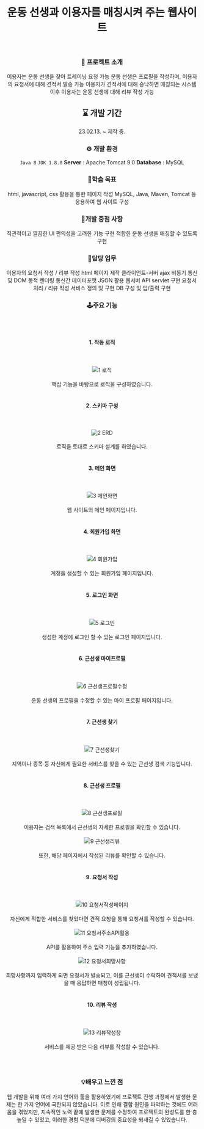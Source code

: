 <div align="center">

# 운동 선생과 이용자를 매칭시켜 주는 웹사이트
</br>

### 🚀 프로젝트 소개
이용자는 운동 선생을 찾아 트레이닝 요청 가능
운동 선생은 프로필을 작성하며, 이용자의 요청서에 대해 견적서 발송 가능
이용자가 견적서에 대해 승낙하면 매칭되는 시스템
이후 이용자는 운동 선생에 대해 리뷰 작성 가능
</br>

## ⌛ 개발 기간
23.02.13. ~ 제작 중.

### ⚙ 개발 환경
`Java 8`
`JDK 1.8.0`
**Server** : Apache Tomcat 9.0
**Database** : MySQL

### 🎯학습 목표
html, javascript, css 활용을 통한 페이지 작성
MySQL, Java, Maven, Tomcat 등 응용하여 웹 사이트 구성

### 🚨개발 중점 사항
직관적이고 깔끔한 UI
편의성을 고려한 기능 구현
적합한 운동 선생을 매칭할 수 있도록 구현
</br>

### 💼담당 업무
이용자의 요청서 작성 / 리뷰 작성 html 페이지 제작
클라이언트-서버 ajax 비동기 통신 및 DOM 동적 렌더링
통신간 데이터포맷 JSON 활용
웹서버 API servlet 구현
요청서 처리 / 리뷰 작성 서비스 정의 및 구현
DB 구성 및 입/출력 구현

### 🕹주요 기능
<br></br>
#### 1. 작동 로직
<br></br>
![1 로직](https://user-images.githubusercontent.com/119999798/229037502-4ee36208-ab5c-4928-92f3-9ae2db42fb97.jpg)
<br></br>
핵심 기능을 바탕으로 로직을 구성하였습니다. 
<br></br>
#### 2. 스키마 구성
<br></br>
![2 ERD](https://user-images.githubusercontent.com/119999798/229037506-432ec58c-439a-489e-b9d8-fb0c10228e41.png)
<br></br>
로직을 토대로 스키마 설계를 하였습니다. 
<br></br>
#### 3. 메인 화면
<br></br>
![3 메인화면](https://user-images.githubusercontent.com/119999798/229037509-43f86609-d9c7-4511-b574-7588618afd79.png)
<br></br>
웹 사이트의 메인 페이지입니다. 
<br></br>
#### 4. 회원가입 화면
<br></br>
![4 회원가입](https://user-images.githubusercontent.com/119999798/229037505-0ef1823c-73ca-4ee2-ba3f-de532ae2292e.png)
<br></br>
계정을 생성할 수 있는 회원가입 페이지입니다. 
<br></br>
#### 5. 로그인 화면
<br></br>
![5 로그인](https://user-images.githubusercontent.com/119999798/229033001-1ea4658b-9dea-439c-a7f1-796b827b3d4f.png)
<br></br>
생성한 계정에 로그인 할 수 있는 로그인 페이지입니다. 
<br></br>
#### 6. 근선생 마이프로필
<br></br>
![6 근선생프로필수정](https://user-images.githubusercontent.com/119999798/229033002-f80a979e-2f2b-452c-9835-fcc4360a19c2.png)
<br></br>
운동 선생의 프로필을 수정할 수 있는 마이 프로필 페이지입니다. 
<br></br>
#### 7. 근선생 찾기
<br></br>
![7 근선생찾기](https://user-images.githubusercontent.com/119999798/229037510-7a8cfe33-c386-4447-8540-2e93ecae8509.png)
<br></br>
지역이나 종목 등 자신에게 필요한 서비스를 찾을 수 있는 근선생 검색 기능입니다. 
<br></br>
#### 8. 근선생 프로필
<br></br>
![8 근선생프로필](https://user-images.githubusercontent.com/119999798/229033005-4c409f5b-a053-466c-bb53-337b2a6c59dd.png)
<br></br>
이용자는 검색 목록에서 근선생의 자세한 프로필을 확인할 수 있습니다. 
<br></br>
![9 근선생리뷰](https://user-images.githubusercontent.com/119999798/229033007-39019570-e232-4dfc-b257-3875a8c45631.png)
<br></br>
또한, 해당 페이지에서 작성된 리뷰를 확인할 수 있습니다. 
<br></br>
#### 9. 요청서 작성
<br></br>
![10 요청서작성페이지](https://user-images.githubusercontent.com/119999798/229037494-0bb08134-703f-4305-b1c9-e32330ea064f.png)
<br></br>
자신에게 적합한 서비스를 찾았다면 견적 요청을 통해 요청서를 작성할 수 있습니다. 
<br></br>
![11 요청서주소API활용](https://user-images.githubusercontent.com/119999798/229037499-cce88b94-34bd-4cec-ab4b-6fb61e69e208.png)
<br></br>
API를 활용하여 주소 입력 기능을 추가하였습니다. 
<br></br>
![12 요청서희망사항](https://user-images.githubusercontent.com/119999798/229033017-1ac21870-5560-4a97-a45d-d38387a72248.png)
<br></br>
희망사항까지 입력하게 되면 요청서가 발송되고, 이를 근선생이 수락하여 견적서를 보냈을 때 응답하면 매칭이 성립됩니다. 
<br></br>
#### 10. 리뷰 작성
<br></br>
![13 리뷰작성창](https://user-images.githubusercontent.com/119999798/229033018-2edb8093-8c7b-43ef-9ceb-680a25c53e6a.png)
<br></br>
서비스를 제공 받은 다음 리뷰를 작성할 수 있습니다. 

</br>
</br>

### 💡배우고 느낀 점
웹 개발을 위해 여러 가지 언어와 툴을 활용하였기에 프로젝트 진행 과정에서 발생한 문제는 한 가지 언어에 국한되지 않았습니다. 이로 인해 결함 원인을 파악하는 것에도 어려움을 겪었지만, 지속적인 노력 끝에 발생한 문제를 수정하여 프로젝트의 완성도를 한 층 높일 수 있었고, 이러한 경험 덕분에 디버깅의 중요성을 되새길 수 있었습니다.</br>

<div>
